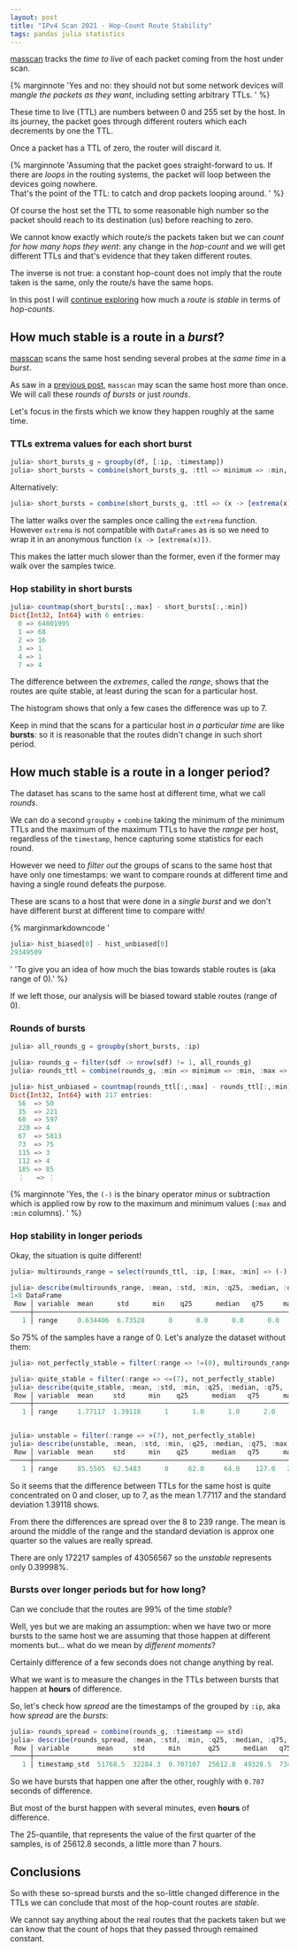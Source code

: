 ```yaml
---
layout: post
title: "IPv4 Scan 2021 - Hop-Count Route Stability"
tags: pandas julia statistics
---
```


[masscan](https://github.com/robertdavidgraham/masscan/) tracks the
*time to live* of each packet coming from the host under scan.

{% marginnote
'Yes and no: they should not but some network devices will *mangle the packets
as they want*, including setting arbitrary TTLs.
' %}

These time to live (TTL) are numbers between 0 and 255
set by the host. In its journey, the packet goes through different
routers which each decrements by one the TTL.

Once a packet has a TTL of zero, the router will discard it.

{% marginnote
'Assuming that the packet goes straight-forward to us. If there are
*loops* in the routing systems, the packet will loop between the devices
going nowhere.
<br />
That&apos;s the point of the TTL: to catch and drop packets looping around.
' %}

Of course the host set the TTL to some reasonable high number so the
packet should reach to its destination (us) before reaching to zero.

We cannot know exactly which route/s the packets taken but we can
*count for how many hops they went*: any change in the *hop-count* and we will get
different TTLs and that's evidence that they taken different routes.

The inverse is not true: a constant hop-count does not imply that
the route taken is the same, only the route/s have the same hops.

In this post I will
[continue exploring](/articles/2021/09/19/IPv4-Scan-Part-II-Multiprobes-Analysis.html)
how much a *route* is *stable* in terms of
*hop-counts*.<!--more-->


## How much stable is a route in a *burst*?

[masscan](https://github.com/robertdavidgraham/masscan/) scans the same
host sending several probes at the *same time* in a *burst*.

As saw in a
[previous post](/articles/2021/09/19/IPv4-Scan-Part-II-Multiprobes-Analysis.html),
`masscan` may scan the same host more than once. We will call these
*rounds of bursts* or just *rounds*.

Let's focus in the firsts which we know they happen roughly at the same
time.

### TTLs extrema values for each short burst

```julia
julia> short_bursts_g = groupby(df, [:ip, :timestamp])
julia> short_bursts = combine(short_bursts_g, :ttl => minimum => :min, :ttl => maximum => :max)
```

Alternatively:

```julia
julia> short_bursts = combine(short_bursts_g, :ttl => (x -> [extrema(x)]) => [:min, :max])
```

The latter walks over the samples once calling the `extrema` function.
However `extrema` is not compatible with `DataFrames` as is so we need
to wrap it in an anonymous function `(x -> [extrema(x)])`.

This makes the latter much slower than the former, even if the former
may walk over the samples twice.

### Hop stability in short bursts

```julia
julia> countmap(short_bursts[:,:max] - short_bursts[:,:min])
Dict{Int32, Int64} with 6 entries:
  0 => 64801995
  1 => 68
  2 => 16
  3 => 1
  4 => 1
  7 => 4
```

The difference between the *extremes*, called the *range*, shows that
the routes are quite stable, at least during the scan for a particular
host.

The histogram shows that only a few cases the difference was up to 7.

Keep in mind that the scans for a particular host *in a particular time*
are like **bursts**: so it is reasonable that the routes didn't change
in such short period.

## How much stable is a route in a longer period?

The dataset has scans to the same host at different time, what we call
*rounds*.

We can do a second `groupby` + `combine` taking the minimum of the
minimum TTLs and the maximum of the maximum TTLs to have the *range*
per host, regardless of the `timestamp`, hence capturing some statistics
for each round.

However we need to *filter out* the groups of scans to the same host
that have only one timestamps: we want to compare rounds at different
time and having a single round defeats the purpose.

These are scans to a host that were done
in a *single burst* and we don't have different burst at different time
to compare with!

{% marginmarkdowncode
'
```julia
julia> hist_biased[0] - hist_unbiased[0]
29349509
```
'
'To give you an idea of how much the bias
towards stable routes is (aka range of 0).' %}

If we left those, our analysis will be biased toward stable routes
(range of 0).

### Rounds of bursts

```julia
julia> all_rounds_g = groupby(short_bursts, :ip)

julia> rounds_g = filter(sdf -> nrow(sdf) != 1, all_rounds_g)
julia> rounds_ttl = combine(rounds_g, :min => minimum => :min, :max => maximum => :max)

julia> hist_unbiased = countmap(rounds_ttl[:,:max] - rounds_ttl[:,:min])
Dict{Int32, Int64} with 217 entries:
  56  => 50
  35  => 221
  60  => 597
  220 => 4
  67  => 5813
  73  => 75
  115 => 3
  112 => 4
  185 => 85
  ⋮   => ⋮
```

{% marginnote
'Yes, the `(-)` is the binary operator *minus* or subtraction which is
applied row by row to the maximum and minimum values (`:max` and `:min`
columns).
' %}

### Hop stability in longer periods

Okay, the situation is quite different!

<!--
multirounds_range -> groupedby_ip_timestamp__filterby_count.pq
-->

```julia
julia> multirounds_range = select(rounds_ttl, :ip, [:max, :min] => (-) => :range)

julia> describe(multirounds_range, :mean, :std, :min, :q25, :median, :q75, :max, cols=:range)
1×8 DataFrame
 Row │ variable  mean      std      min    q25      median   q75     max
─────┼──────────────────────────────────────────────────────────────────────
   1 │ range     0.634406  6.73528      0      0.0      0.0      0.0   239
```

So 75% of the samples have a range of 0. Let's analyze the dataset
without them:

```julia
julia> not_perfectly_stable = filter(:range => !=(0), multirounds_range)

julia> quite_stable = filter(:range => <=(7), not_perfectly_stable)
julia> describe(quite_stable, :mean, :std, :min, :q25, :median, :q75, :max, cols=:range)
 Row │ variable  mean     std      min    q25      median   q75      max
─────┼─────────────────────────────────────────────────────────────────────
   1 │ range     1.77117  1.39118      1      1.0      1.0      2.0    7


julia> unstable = filter(:range => >(7), not_perfectly_stable)
julia> describe(unstable, :mean, :std, :min, :q25, :median, :q75, :max, cols=:range)
 Row │ variable  mean     std      min    q25      median   q75      max
─────┼─────────────────────────────────────────────────────────────────────
   1 │ range     85.5505  62.5483      8     62.0     64.0    127.0   239
```

So it seems that the difference between TTLs for the same host is quite
concentrated on 0 and closer, up to 7, as the mean 1.77117 and the
standard deviation 1.39118 shows.

From there the differences are spread over the 8 to 239 range. The mean
is around the middle of the range and the standard deviation is approx
one quarter so the values are really spread.

There are only 172217 samples of 43056567 so the *unstable* represents
only 0.39998%.

### Bursts over longer periods but for how long?

Can we conclude that the routes are 99% of the time *stable*?

Well, yes but we are making an assumption: when we have two or more
bursts to the same host we are assuming that those happen at different
moments but... what do we mean by *different moments*?

Certainly difference of a few seconds does not change anything by real.

What we want is to measure the changes in the TTLs between bursts that
happen at **hours** of difference.

So, let's check how *spread* are the timestamps of the grouped by `:ip`,
aka how *spread* are the *bursts*:

```julia
julia> rounds_spread = combine(rounds_g, :timestamp => std)
julia> describe(rounds_spread, :mean, :std, :min, :q25, :median, :q75, :max, cols=:timestamp_std)
 Row │ variable       mean     std      min       q25      median   q75      max
─────┼─────────────────────────────────────────────────────────────────────────────────
   1 │ timestamp_std  51768.5  32284.3  0.707107  25612.8  49328.5  73464.1  1.52706e5
```

So we have bursts that happen one after the other, roughly with `0.707`
seconds of difference.

But most of the burst happen with several minutes, even **hours** of
difference.

The 25-quantile, that represents the value of the first quarter of the
samples, is of 25612.8 seconds, a little more than 7 hours.

## Conclusions

So with these so-spread bursts and the so-little changed difference in
the TTLs we can conclude that most of the hop-count routes are *stable*.

We cannot say anything about the real routes that the packets taken but
we can know that the count of hops that they passed through remained
constant.
